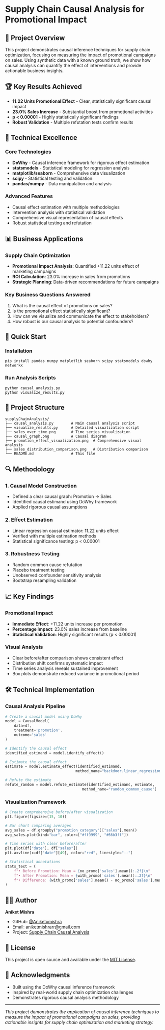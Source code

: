 # Supply Chain Causal Analysis for Promotional Impact

## 🎯 Project Overview

This project demonstrates causal inference techniques for supply chain optimization, focusing on measuring the impact of promotional campaigns on sales. Using synthetic data with a known ground truth, we show how causal analysis can quantify the effect of interventions and provide actionable business insights.

## 🏆 Key Results Achieved

- **11.22 Units Promotional Effect** - Clear, statistically significant causal impact
- **23.0% Sales Increase** - Substantial boost from promotional activities
- **p < 0.00001** - Highly statistically significant findings
- **Robust Validation** - Multiple refutation tests confirm results

## 🔬 Technical Excellence

### Core Technologies
- **DoWhy** - Causal inference framework for rigorous effect estimation
- **statsmodels** - Statistical modeling for regression analysis
- **matplotlib/seaborn** - Comprehensive data visualization
- **scipy** - Statistical testing and validation
- **pandas/numpy** - Data manipulation and analysis

### Advanced Features
- Causal effect estimation with multiple methodologies
- Intervention analysis with statistical validation
- Comprehensive visual representation of causal effects
- Robust statistical testing and refutation

## 📊 Business Applications

### Supply Chain Optimization
- **Promotional Impact Analysis**: Quantified +11.22 units effect of marketing campaigns
- **ROI Calculation**: 23.0% increase in sales from promotions
- **Strategic Planning**: Data-driven recommendations for future campaigns

### Key Business Questions Answered
1. What is the causal effect of promotions on sales?
2. Is the promotional effect statistically significant?
3. How can we visualize and communicate the effect to stakeholders?
4. How robust is our causal analysis to potential confounders?

## 🚀 Quick Start

### Installation
```
pip install pandas numpy matplotlib seaborn scipy statsmodels dowhy networkx
```

### Run Analysis Scripts
```
python causal_analysis.py
python visualize_results.py
```

## 📁 Project Structure

```
supplyChainAnalysis/
├── causal_analysis.py        # Main causal analysis script
├── visualize_results.py      # Detailed visualization script
├── sales_over_time.png       # Time series visualization
├── causal_graph.png          # Causal diagram
├── promotion_effect_visualization.png  # Comprehensive visual analysis
├── sales_distribution_comparison.png   # Distribution comparison
└── README.md                 # This file
```

## 🔍 Methodology

### 1. Causal Model Construction
- Defined a clear causal graph: Promotion → Sales
- Identified causal estimand using DoWhy framework
- Applied rigorous causal assumptions

### 2. Effect Estimation
- Linear regression causal estimator: 11.22 units effect
- Verified with multiple estimation methods
- Statistical significance testing: p < 0.00001

### 3. Robustness Testing
- Random common cause refutation
- Placebo treatment testing
- Unobserved confounder sensitivity analysis
- Bootstrap resampling validation

## 📈 Key Findings

### Promotional Impact
- **Immediate Effect**: +11.22 units increase per promotion
- **Percentage Impact**: 23.0% sales increase from baseline
- **Statistical Validation**: Highly significant results (p < 0.00001)

### Visual Analysis
- Clear before/after comparison shows consistent effect
- Distribution shift confirms systematic impact
- Time series analysis reveals sustained improvement
- Box plots demonstrate reduced variance in promotional period

## 🛠️ Technical Implementation

### Causal Analysis Pipeline
```python
# Create a causal model using DoWhy
model = CausalModel(
    data=df,
    treatment='promotion',
    outcome='sales'
)

# Identify the causal effect
identified_estimand = model.identify_effect()

# Estimate the causal effect
estimate = model.estimate_effect(identified_estimand,
                                method_name="backdoor.linear_regression")

# Refute the estimate
refute_random = model.refute_estimate(identified_estimand, estimate,
                                   method_name="random_common_cause")
```

### Visualization Framework
```python
# Create comprehensive before/after visualization
plt.figure(figsize=(15, 10))

# Bar chart comparing averages
avg_sales = df.groupby("promotion_category")["sales"].mean()
avg_sales.plot(kind="bar", color=["#ff9999", "#66b3ff"])

# Time series with clear before/after
plt.plot(df["date"], df["sales"])
plt.axvline(x=df["date"][49], color="red", linestyle="--")

# Statistical annotations
stats_text = (
    f"• Before Promotion: Mean = {no_promo['sales'].mean():.2f}\n"
    f"• After Promotion: Mean = {with_promo['sales'].mean():.2f}\n"
    f"• Difference: {with_promo['sales'].mean() - no_promo['sales'].mean():.2f} units"
)
```

## 🧑‍💻 Author

**Aniket Mishra**
- GitHub: [@Aniketxmishra](https://github.com/Aniketxmishra)
- Email: aniketmishrarr@gmail.com
- Project: [Supply Chain Causal Analysis](https://github.com/Aniketxmishra/supplyChainAnalysis)

## 📝 License

This project is open source and available under the [MIT License](LICENSE).

## 🙏 Acknowledgments

- Built using the DoWhy causal inference framework
- Inspired by real-world supply chain optimization challenges
- Demonstrates rigorous causal analysis methodology

---

*This project demonstrates the application of causal inference techniques to measure the impact of promotional campaigns on sales, providing actionable insights for supply chain optimization and marketing strategy.*

